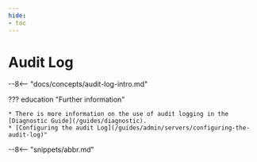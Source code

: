 ```yaml
---
hide:
- toc
---
```


<!-- SPDX-License-Identifier: CC-BY-4.0 -->
<!-- Copyright Contributors to the Egeria project. -->

# Audit Log

--8<-- "docs/concepts/audit-log-intro.md"


??? education "Further information"
    
    * There is more information on the use of audit logging in the [Diagnostic Guide](/guides/diagnostic).
    * [Configuring the audit Log](/guides/admin/servers/configuring-the-audit-log)"

--8<-- "snippets/abbr.md"

